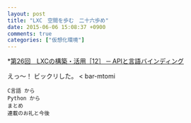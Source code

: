 ```yaml
---
layout: post
title: "LXC　空間を歩む　二十六歩め"
date: 2015-06-06 15:08:37 +0900
comments: true
categories: ["仮想化環境"]
---
```


*[第26回　LXCの構築・活用［12］ ─ APIと言語バインディング](http://gihyo.jp/admin/serial/01/linux_containers/0026)

えっ～！ ビックリした。 < bar-mtomi

>
    C言語 から
    Python から
    まとめ
    連載のお礼と今後
